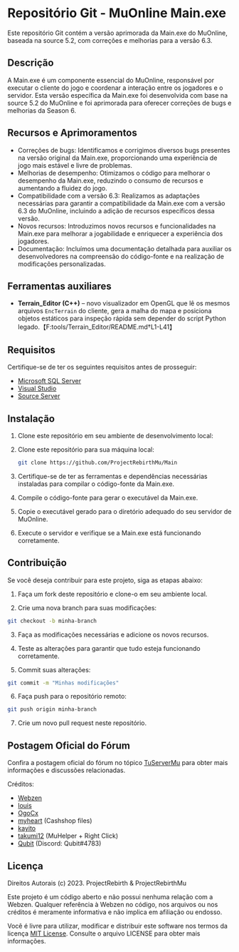 # Repositório Git - MuOnline Main.exe

Este repositório Git contém a versão aprimorada da Main.exe do MuOnline, baseada na source 5.2, com correções e melhorias para a versão 6.3.

## Descrição

A Main.exe é um componente essencial do MuOnline, responsável por executar o cliente do jogo e coordenar a interação entre os jogadores e o servidor. Esta versão específica da Main.exe foi desenvolvida com base na source 5.2 do MuOnline e foi aprimorada para oferecer correções de bugs e melhorias da Season 6.

## Recursos e Aprimoramentos

- Correções de bugs: Identificamos e corrigimos diversos bugs presentes na versão original da Main.exe, proporcionando uma experiência de jogo mais estável e livre de problemas.
- Melhorias de desempenho: Otimizamos o código para melhorar o desempenho da Main.exe, reduzindo o consumo de recursos e aumentando a fluidez do jogo.
- Compatibilidade com a versão 6.3: Realizamos as adaptações necessárias para garantir a compatibilidade da Main.exe com a versão 6.3 do MuOnline, incluindo a adição de recursos específicos dessa versão.
- Novos recursos: Introduzimos novos recursos e funcionalidades na Main.exe para melhorar a jogabilidade e enriquecer a experiência dos jogadores.
- Documentação: Incluímos uma documentação detalhada para auxiliar os desenvolvedores na compreensão do código-fonte e na realização de modificações personalizadas.

## Ferramentas auxiliares

- **Terrain_Editor (C++)** – novo visualizador em OpenGL que lê os mesmos arquivos `EncTerrain` do cliente, gera a malha do mapa e posiciona objetos estáticos para inspeção rápida sem depender do script Python legado.【F:tools/Terrain_Editor/README.md†L1-L41】

## Requisitos

Certifique-se de ter os seguintes requisitos antes de prosseguir:

- [Microsoft SQL Server](https://www.microsoft.com/pt-br/sql-server/sql-server-downloads)
- [Visual Studio](https://visualstudio.microsoft.com/pt-br/downloads)
- [Source Server](https://github.com/ProjectRebirthMu/Server)

## Instalação

1. Clone este repositório em seu ambiente de desenvolvimento local:

1. Clone este repositório para sua máquina local:

   ```bash
   git clone https://github.com/ProjectRebirthMu/Main
   ```

2. Certifique-se de ter as ferramentas e dependências necessárias instaladas para compilar o código-fonte da Main.exe.

3. Compile o código-fonte para gerar o executável da Main.exe.

4. Copie o executável gerado para o diretório adequado do seu servidor de MuOnline.

5. Execute o servidor e verifique se a Main.exe está funcionando corretamente.

## Contribuição

Se você deseja contribuir para este projeto, siga as etapas abaixo:

1. Faça um fork deste repositório e clone-o em seu ambiente local.

2. Crie uma nova branch para suas modificações:

```bash
git checkout -b minha-branch
```

3. Faça as modificações necessárias e adicione os novos recursos.

4. Teste as alterações para garantir que tudo esteja funcionando corretamente.

5. Commit suas alterações:

```bash
git commit -m "Minhas modificações"
```
   
6. Faça push para o repositório remoto:

```bash
git push origin minha-branch
```

7. Crie um novo pull request neste repositório.


## Postagem Oficial do Fórum

Confira a postagem oficial do fórum no tópico [TuServerMu](https://tuservermu.com.ve/index.php?topic=57374.msg294187#msg294187) para obter mais informações e discussões relacionadas.

Créditos:
- [Webzen](https://en.wikipedia.org/wiki/Webzen)
- [louis](https://tuservermu.com.ve/index.php?action=profile;u=4199)
- [OgoCx](https://tuservermu.com.ve/index.php?action=profile;u=8220)
- [myheart](https://tuservermu.com.ve/index.php?action=profile;u=10705) (Cashshop files)
- [kayito](https://tuservermu.com.ve/index.php?action=profile;u=5033)
- [takumi12](https://tuservermu.com.ve/index.php?action=profile;u=16349) (MuHelper + Right Click)
- [Qubit](https://tuservermu.com.ve/index.php?action=profile;u=36306) (Discord: Qubit#4783)

## Licença

Direitos Autorais (c) 2023. ProjectRebirth & ProjectRebirthMu

Este projeto é um código aberto e não possui nenhuma relação com a Webzen. Qualquer referência à Webzen no código, nos arquivos ou nos créditos é meramente informativa e não implica em afiliação ou endosso.

Você é livre para utilizar, modificar e distribuir este software nos termos da licença [MIT License](LICENSE). Consulte o arquivo LICENSE para obter mais informações.

